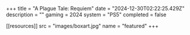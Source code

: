 +++
title = "A Plague Tale: Requiem"
date = "2024-12-30T02:22:25.429Z"
description = ""
gaming = 2024
system = "PS5"
completed = false

[[resources]]
src = "images/boxart.jpg"
name = "featured"
+++

<!-- Start writing here...

**Final trophy count: __ of __**

![Trophy List](images/trophies.jpg) -->
